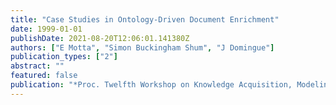 ```yaml
---
title: "Case Studies in Ontology-Driven Document Enrichment"
date: 1999-01-01
publishDate: 2021-08-20T12:06:01.141380Z
authors: ["E Motta", "Simon Buckingham Shum", "J Domingue"]
publication_types: ["2"]
abstract: ""
featured: false
publication: "*Proc. Twelfth Workshop on Knowledge Acquisition, Modeling and Management*"
---
```



